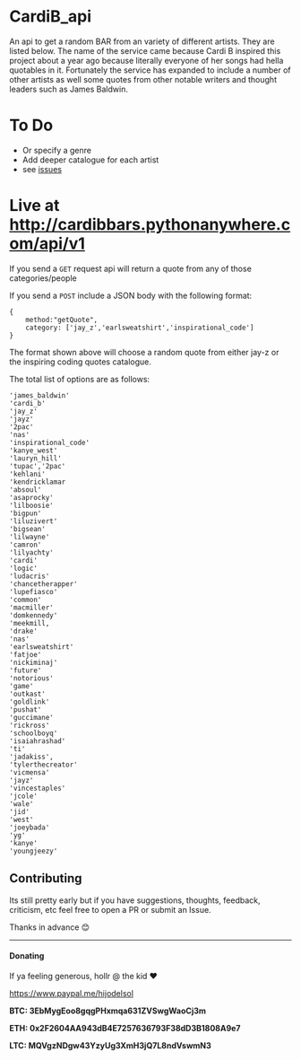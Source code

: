 # CardiB_api
An api to get a random BAR from an variety of different artists. They are listed below.
The name of the service came because Cardi B inspired this project about a year ago because literally everyone of her songs had hella quotables in it. Fortunately the service has expanded to include a number of other artists as well some quotes from other notable writers and thought leaders such as James Baldwin.


# To Do
- Or specify a genre
- Add deeper catalogue for each artist
- see [issues](https://github.com/weallwegot/CardiB_api/issues)

# Live at http://cardibbars.pythonanywhere.com/api/v1

If you send a `GET` request api will return a quote from any of those categories/people

If you send a `POST` include a JSON body with the following format:

```
{
    method:"getQuote",
    category: ['jay_z','earlsweatshirt','inspirational_code']
}
```

The format shown above will choose a random quote from either jay-z or the inspiring coding quotes catalogue.

The total list of options are as follows:

```
'james_baldwin'
'cardi_b'
'jay_z'
'jayz'
'2pac'
'nas'
'inspirational_code'
'kanye_west'
'lauryn_hill'
'tupac','2pac'
'kehlani'
'kendricklamar
'absoul'
'asaprocky'
'lilboosie'
'bigpun'
'liluzivert'
'bigsean'
'lilwayne'
'camron'
'lilyachty'
'cardi'
'logic'
'ludacris'
'chancetherapper'
'lupefiasco'
'common'
'macmiller'
'domkennedy'
'meekmill,
'drake'
'nas'
'earlsweatshirt'
'fatjoe'
'nickiminaj'
'future'
'notorious'
'game'
'outkast'
'goldlink'
'pushat'
'guccimane'
'rickross'
'schoolboyq'
'isaiahrashad'
'ti'
'jadakiss',     
'tylerthecreator'
'vicmensa'
'jayz'
'vincestaples'
'jcole'
'wale'
'jid'
'west'
'joeybada'
'yg'
'kanye'
'youngjeezy'
```


## Contributing

Its still pretty early but if you have suggestions, thoughts, feedback, criticism, etc feel free to open a PR or submit an Issue. 

Thanks in advance :blush:

--------------------------------------------------------------------------

#### Donating

If ya feeling generous, hollr @ the kid :heart:

https://www.paypal.me/hijodelsol

**BTC: 3EbMygEoo8gqgPHxmqa631ZVSwgWaoCj3m**

**ETH: 0x2F2604AA943dB4E7257636793F38dD3B1808A9e7**

**LTC: MQVgzNDgw43YzyUg3XmH3jQ7L8ndVswmN3**